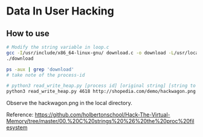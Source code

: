 # Data In User Hacking

## How to use

``` bash
# Modify the string variable in loop.c
gcc -I/usr/include/x86_64-linux-gnu/ download.c -o download -L/usr/local/lib -lcurl
./download

ps -aux | grep 'download'
# take note of the process-id

# python3 read_write_heap.py [process id] [original string] [string to change to]
python3 read_write_heap.py 4618 http://shopedia.com/demo/hackwagon.png http://hacker.io/demo/cow123455678.png
```

Observe the hackwagon.png in the local directory.

Reference: https://github.com/holbertonschool/Hack-The-Virtual-Memory/tree/master/00.%20C%20strings%20%26%20the%20proc%20filesystem 
